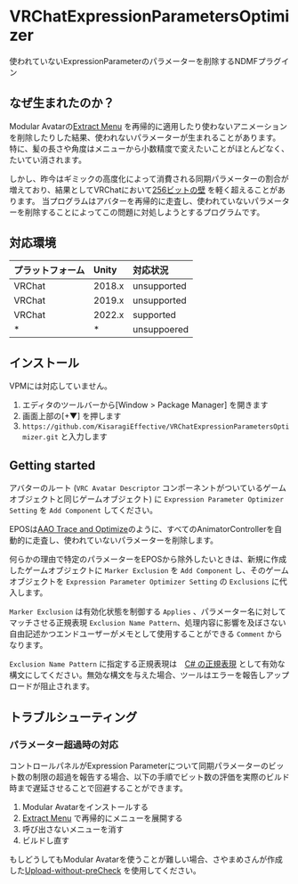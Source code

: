 # VRChatExpressionParametersOptimizer
使われていないExpressionParameterのパラメーターを削除するNDMFプラグイン

## なぜ生まれたのか？
Modular Avatarの[Extract Menu](https://modular-avatar.nadena.dev/ja/docs/tutorials/menu) を再帰的に適用したり使わないアニメーションを削除したりした結果、使われないパラメーターが生まれることがあります。
特に、髪の長さや角度はメニューから小数精度で変えたいことがほとんどなく、たいてい消されます。

しかし、昨今はギミックの高度化によって消費される同期パラメーターの割合が増えており、結果としてVRChatにおいて[256ビットの壁](https://creators.vrchat.com/avatars/animator-parameters/#parameter-types) を軽く超えることがあります。
当プログラムはアバターを再帰的に走査し、使われていないパラメーターを削除することによってこの問題に対処しようとするプログラムです。

## 対応環境
|プラットフォーム|Unity|対応状況|
|:------------|:----|:-----|
|VRChat|2018.x|unsupported|
|VRChat|2019.x|unsupported|
|VRChat|2022.x|supported|
|*|*|unsuppoered|

## インストール
VPMには対応していません。

1. エディタのツールバーから\[Window > Package Manager\] を開きます
2. 画面上部の\[+▼\] を押します
3. `https://github.com/KisaragiEffective/VRChatExpressionParametersOptimizer.git` と入力します

## Getting started
アバターのルート (`VRC Avatar Descriptor` コンポーネントがついているゲームオブジェクトと同じゲームオブジェクト) に `Expression Parameter Optimizer Setting` を `Add Component` してください。

EPOSは[AAO Trace and Optimize](https://vpm.anatawa12.com/avatar-optimizer/ja/docs/reference/trace-and-optimize/)のように、すべてのAnimatorControllerを自動的に走査し、使われていないパラメーターを削除します。

何らかの理由で特定のパラメーターをEPOSから除外したいときは、新規に作成したゲームオブジェクトに `Marker Exclusion` を `Add Component` し、そのゲームオブジェクトを `Expression Parameter Optimizer Setting` の `Exclusions` に代入します。

`Marker Exclusion` は有効化状態を制御する `Applies` 、パラメーター名に対してマッチさせる正規表現 `Exclusion Name Pattern`、処理内容に影響を及ぼさない自由記述かつエンドユーザーがメモとして使用することができる `Comment` からなります。

`Exclusion Name Pattern` に指定する正規表現は　[C# の正規表現](https://learn.microsoft.com/en-us/dotnet/standard/base-types/regular-expression-language-quick-reference) として有効な構文にしてください。無効な構文を与えた場合、ツールはエラーを報告しアップロードが阻止されます。

## トラブルシューティング
### パラメーター超過時の対応
コントロールパネルがExpression Parameterについて同期パラメーターのビット数の制限の超過を報告する場合、以下の手順でビット数の評価を実際のビルド時まで遅延させることで回避することができます。

1. Modular Avatarをインストールする
2. [Extract Menu](https://modular-avatar.nadena.dev/ja/docs/tutorials/menu) で再帰的にメニューを展開する
3. 呼び出さないメニューを消す
4. ビルドし直す

もしどうしてもModular Avatarを使うことが難しい場合、さやまめさんが作成した[Upload-without-preCheck](https://github.com/Sayamame-beans/Upload-without-preCheck) を使用してください。
